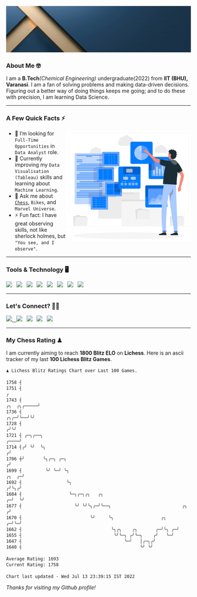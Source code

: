   <img src= "https://github.com/Laxman-Lakhan/Laxman-Lakhan/blob/master/Assets/Header.gif">

### About Me 🤓

I am a **B.Tech**_(Chemical Engineering)_ undergraduate(2022) from **IIT (BHU), Varanasi**. I am a fan of solving problems and making data-driven decisions. Figuring out a better way of doing things keeps me going; and to do these with precision, I am learning Data Science.

---

### A Few Quick Facts ⚡️
<img align="right" alt="Coding" width="340" src="https://github.com/Laxman-Lakhan/Laxman-Lakhan/blob/master/Assets/Data_Vector.jpg">   

- 🤝 I’m looking for `Full-Time Opportunities` in `Data Analyst` role.
- 📖 Currently improving my `Data Visualisation (Tableau)` skills and learning about `Machine Learning`.
- 💬 Ask me about [`Chess`](https://lichess.org/@/YourKingIsInDanger), `Bikes`, and `Marvel Universe`.
- ⚡️ Fun fact: I have great observing skills, not like sherlock holmes, but `"You see, and I observe"`.

---
### Tools & Technology 🖥

<img src="https://img.shields.io/badge/Python-white?logo=Python&logoColor=ColorName&style=ShieldStyle" /> &nbsp;
<img src="https://img.shields.io/badge/MySQL-white?logo=MySQL&logoColor=ColorName&style=ShieldStyle" /> &nbsp;
<img src="https://img.shields.io/badge/Tableau-white?logo=Tableau&logoColor=ColorName&style=ShieldStyle" /> &nbsp;
<img src="https://img.shields.io/badge/Excel-white?logo=Microsoft+Excel&logoColor=196F3D&style=ShieldStyle" /> &nbsp;
<img src="https://img.shields.io/badge/Jupyter-white?logo=Jupyter&logoColor=ColorName&style=ShieldStyle" /> &nbsp;
<img src="https://img.shields.io/badge/pandas-white?logo=Pandas&logoColor=000080&style=ShieldStyle" /> &nbsp;
<img src="https://img.shields.io/badge/numpy-white?logo=Numpy&logoColor=85C1E9&style=ShieldStyle" /> &nbsp;
<img src="https://img.shields.io/badge/scikit learn-white?logo=Scikit+Learn&logoColor=ColorName&style=ShieldStyle" /> &nbsp;



---

### Let's Connect? 🫳🏻

<a href="mailto:laxmansingh.lakhan@gmail.com"> <img src="https://img.icons8.com/fluent/48/000000/gmail.png" width="3.5%"/> &nbsp;
[<img src="https://img.icons8.com/color/48/000000/linkedin.png" width="3.5%"/>](https://www.linkedin.com/in/laxman-lakhan/)  &nbsp;
[<img src="https://img.icons8.com/fluent/48/000000/facebook-new.png" width="3.5%"/>](https://www.facebook.com/s.laxmanlakhan/)  &nbsp;
[<img src="https://img.icons8.com/fluent/48/000000/instagram-new.png" width="3.5%"/>](https://www.instagram.com/laxman.lakhan/)  &nbsp;
[<img src="https://img.icons8.com/color/48/000000/twitter.png" width="3.5%"/>](https://twitter.com/laxman__lakhan)  &nbsp;

 ---
  
### My Chess Rating ♟
  
I am currently aiming to reach **1800 Blitz ELO** on **Lichess**. Here is an ascii tracker of my last **100 Lichess Blitz Games**.

  ```
  ♟︎ 𝙻𝚒𝚌𝚑𝚎𝚜𝚜 𝙱𝚕𝚒𝚝𝚣 𝚁𝚊𝚝𝚒𝚗𝚐𝚜 𝙲𝚑𝚊𝚛𝚝 𝚘𝚟𝚎𝚛 𝙻𝚊𝚜𝚝 𝟷00 𝙶𝚊𝚖𝚎𝚜.
  
1758 ┤
1751 ┤                                                                                                  ╭
1743 ┤                                                                                      ╭╮  ╭╮╭─────╯
1736 ┤                                                                                  ╭╮╭─╯╰──╯╰╯
1728 ┤                                                                                 ╭╯╰╯
1721 ┤ ╭─╮╭──╮                                                                    ╭────╯
1714 ┤╭╯ ╰╯  ╰╮                                                                  ╭╯
1706 ┼╯       ╰╮╭─╮ ╭─╮                                                         ╭╯
1699 ┤         ╰╯ ╰─╯ ╰╮                                                  ╭╮  ╭─╯
1692 ┤                 ╰╮                                                ╭╯╰╮╭╯
1684 ┤                  ╰─╮╭─╮╭╮   ╭╮                                  ╭─╯  ╰╯
1677 ┤                    ╰╯ ╰╯╰╮╭─╯╰──╮                           ╭╮ ╭╯
1670 ┤                          ╰╯     ╰╮                  ╭╮    ╭─╯╰─╯
1662 ┤                                  ╰╮╭╮    ╭╮       ╭─╯╰╮ ╭─╯
1655 ┤                                   ╰╯╰─╮ ╭╯╰─╮    ╭╯   ╰─╯
1647 ┤                                       ╰─╯   │╭─╮╭╯
1640 ┤                                             ╰╯ ╰╯ 

Average Rating: 1693
Current Rating: 1758

Chart last updated - Wed Jul 13 23:39:15 IST 2022  
  ```
  
  
*Thanks for visiting my Github profile!*

